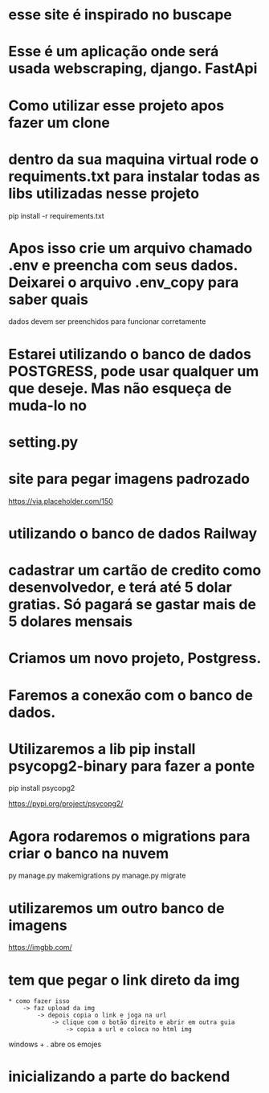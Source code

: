 # esse site é inspirado no buscape
# Esse é um aplicação onde será usada webscraping, django. FastApi

# Como utilizar esse projeto apos fazer um clone

# dentro da sua maquina virtual rode o requiments.txt para instalar todas as libs utilizadas nesse projeto
pip install -r requirements.txt

# Apos isso crie um arquivo chamado .env e preencha com seus dados. Deixarei o arquivo .env_copy para saber quais
dados devem ser preenchidos para funcionar corretamente

# Estarei utilizando o banco de dados POSTGRESS, pode usar qualquer um que deseje. Mas não esqueça de muda-lo no
# setting.py 




# site para pegar imagens padrozado
https://via.placeholder.com/150


# utilizando o banco de dados Railway
# cadastrar um cartão de credito como desenvolvedor, e terá até 5 dolar gratias. Só pagará se gastar mais de 5 dolares mensais

# Criamos um novo projeto, Postgress.

# Faremos a conexão com o banco de dados.

# Utilizaremos a lib pip install psycopg2-binary para fazer a ponte
pip install psycopg2

https://pypi.org/project/psycopg2/


<!-- DATABASES = {
    'default': {
        'ENGINE': 'django.db.backends.postgresql_psycopg2',
        'NAME': 'railway',
        'USER': 'postgres',
        'PASSWORD': 'sua senha',
        'HOST': 'containers-us-west-64.railway.app'

    }

} -->

# Agora rodaremos o migrations para criar o banco na nuvem
py manage.py makemigrations
py manage.py migrate



# utilizaremos um outro banco de imagens
https://imgbb.com/

# tem que pegar o link direto da img
    * como fazer isso
        -> faz upload da img
            -> depois copia o link e joga na url
                -> clique com o botão direito e abrir em outra guia
                    -> copia a url e coloca no html img

windows + .    abre os emojes





# inicializando a parte do backend

